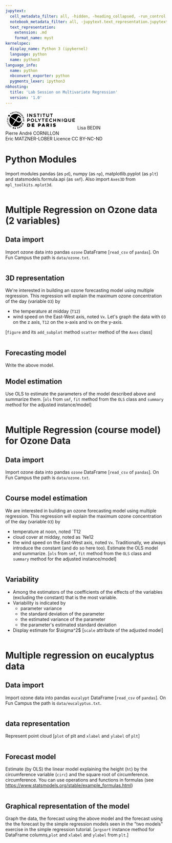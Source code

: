```yaml
---
jupytext:
  cell_metadata_filter: all, -hidden, -heading_collapsed, -run_control, -trusted
  notebook_metadata_filter: all, -jupytext.text_representation.jupytext_version, -jupytext.text_representation.format_version, -language_info.version, -language_info.codemirror_mode.version, -language_info.codemirror_mode, -language_info.file_extension, -language_info.mimetype, -toc
  text_representation:
    extension: .md
    format_name: myst
kernelspec:
  display_name: Python 3 (ipykernel)
  language: python
  name: python3
language_info:
  name: python
  nbconvert_exporter: python
  pygments_lexer: ipython3
nbhosting:
  title: 'Lab Session on Multivariate Regression'
  version: '1.0'
---
```


<div class="licence">
<span><img src="media/logo_IPParis.png" /></span>
<span>Lisa BEDIN<br />Pierre André CORNILLON<br />Eric MATZNER-LOBER</span>
<span>Licence CC BY-NC-ND</span>
</div>

# Python Modules
Import modules pandas (as `pd`), numpy (as `np`), matplotlib.pyplot (as `plt`) and statsmodels.formula.api (as `smf`). 
Also import `Axes3D` from `mpl_toolkits.mplot3d`.


```{code-cell} python

```

# Multiple Regression on Ozone data (2 variables)

## Data import
Import ozone data into pandas `ozone` DataFrame
\[`read_csv` of `pandas`\]. On Fun Campus the path is `data/ozone.txt`.


```{code-cell} python

```

## 3D representation
We're interested in building an ozone forecasting model using 
multiple regression. This regression will explain
the maximum ozone concentration of the day (variable `O3`) by 
- the temperature at midday (`T12`)
- wind speed on the East-West axis, noted `Vx`.
Let's graph the data with `O3` on the z axis, 
`T12` on the x-axis and `Vx` on the y-axis.

[`figure` and its `add_subplot` method `scatter` method of the `Axes` class]


```{code-cell} python

```

## Forecasting model
Write the above model.



## Model estimation
Use OLS to estimate the parameters of the model described above and summarize them.
[`ols` from `smf`, `fit` method from the `OLS` class and 
`summary` method for the adjusted instance/model]


```{code-cell} python

```

# Multiple Regression (course model) for Ozone Data

## Data import
Import ozone data into pandas `ozone` DataFrame
\[`read_csv` of `pandas`\]. On Fun Campus the path is `data/ozone.txt`.


```{code-cell} python

```

## Course model estimation
We are interested in building an ozone forecasting model using 
multiple regression. This regression will explain
the maximum ozone concentration of the day (variable `O3`) by 
- temperature at noon, noted `T12
- cloud cover at midday, noted as `Ne12
- the wind speed on the East-West axis, noted `Vx`.
Traditionally, we always introduce the constant (and do so here too).
Estimate the OLS model and summarize.
[`ols` from `smf`, `fit` method from the `OLS` class and 
`summary` method for the adjusted instance/model]


```{code-cell} python

```

## Variability 
- Among the estimators of the coefficients of the effects of the variables
(excluding the constant) that is the most variable.
- Variability is indicated by
  - parameter variance
  - the standard deviation of the parameter
  - the estimated variance of the parameter
  - the parameter's estimated standard deviation
- Display estimate for \$\sigma^2\$
[`scale` attribute of the adjusted model]


```{code-cell} python

```

# Multiple regression on eucalyptus data

## Data import
Import ozone data into pandas `eucalypt` DataFrame
\[`read_csv` of `pandas`\]. On Fun Campus the path is `data/eucalyptus.txt`.


```{code-cell} python

```

## data representation
Represent point cloud
[`plot` of plt and `xlabel` and `ylabel` of `plt`]


```{code-cell} python

```

## Forecast model
Estimate (by OLS) the linear model explaining the height (`ht`) 
by the circumference variable (`circ`) and the square root of circumference.
circumference.  You can use
operations and functions in formulas
(see https://www.statsmodels.org/stable/example_formulas.html)


```{code-cell} python

```

## Graphical representation of the model
Graph the data, the forecast using the above model and the forecast using the
the forecast by the simple regression models seen in the "two models" exercise
in the simple regression tutorial.
[`argsort` instance method for DataFrame columns,`plot` and `xlabel` and `ylabel` from `plt`.]


```{code-cell} python

```
